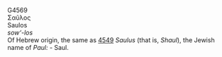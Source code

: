 G4569  
Σαῦλος  
Saulos  
*sow‘-los*  
Of Hebrew origin, the same as [4549](g4549) *Saulus* (that is, *Shaul*),
the Jewish name of *Paul:* - Saul.  
